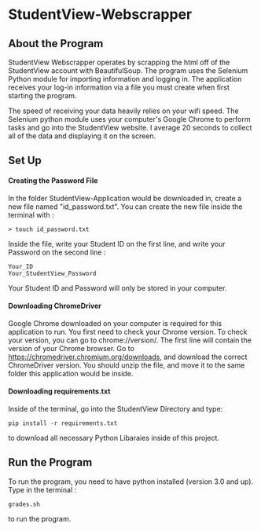 # StudentView-Webscrapper

## About the Program

StudentView Webscrapper operates by scrapping the html off of the StudentView account with BeautifulSoup. The program uses the Selenium Python module for importing information and logging in. The application receives your log-in information via a file you must create when first starting the program. 

The speed of receiving your data heavily relies on your wifi speed. The Selenium python module uses your computer's Google Chrome to perform tasks and go into the StudentView website. I average 20 seconds to collect all of the data and displaying it on the screen.


## Set Up

#### Creating the Password File

In the folder StudentView-Application would be downloaded in, create a new file named "id_password.txt". You can create the new file inside the terminal with :
```
> touch id_password.txt
```

Inside the file, write your Student ID on the first line, and write your Password on the second line :
```
Your_ID
Your_StudentView_Password
```
Your Student ID and Password will only be stored in your computer. 

#### Downloading ChromeDriver

Google Chrome downloaded on your computer is required for this application to run.
You first need to check your Chrome version. To check your version, you can go to chrome://version/. The first line will contain the version of your Chrome browser.
Go to https://chromedriver.chromium.org/downloads, and download the correct ChromeDriver version. You should unzip the file, and move it to the same folder this application would be inside.

#### Downloading requirements.txt

Inside of the terminal, go into the StudentView Directory and type:
```
pip install -r requirements.txt
```
to download all necessary Python Libaraies inside of this project.



## Run the Program

To run the program, you need to have python installed (version 3.0 and up). Type in the terminal :
```
grades.sh
```
to run the program.
